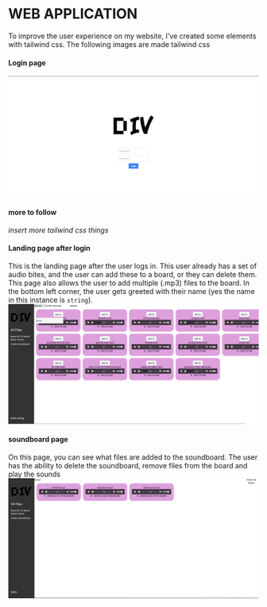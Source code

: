 # WEB APPLICATION

To improve the user experience on my website, I've created some elements with tailwind css. The following images are made tailwind css

#### Login page
![](./img/DIV-login.png)


#### more to follow
_insert more tailwind css things_


#### Landing page after login
This is the landing page after the user logs in. This user already has a set of audio bites, and the user can add these to a board, or they can delete them. This page also allows the user to add multiple (.mp3) files to the board. In the bottom left corner, the user gets greeted with their name (yes the name in this instance is `string`). 
![](./img/DIV-landingpage.png)

#### soundboard page
On this page, you can see what files are added to the soundboard. The user has the ability to delete the soundboard, remove files from the board and play the sounds
![](./img/DIV-soundboard.png)

